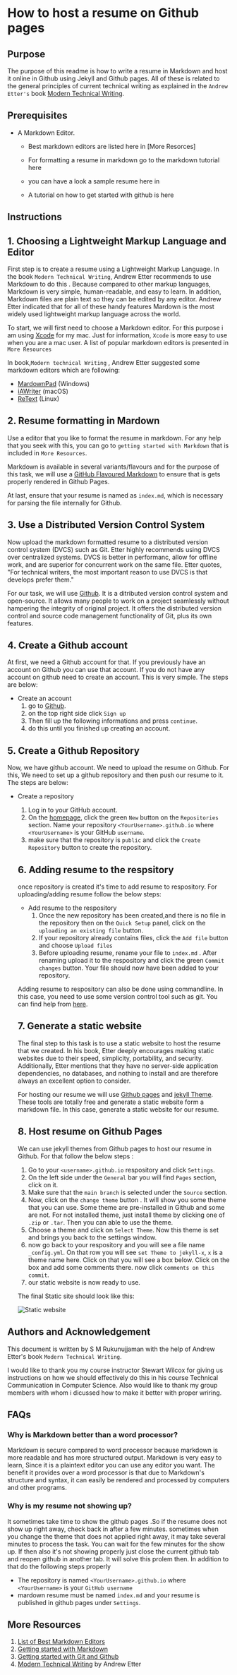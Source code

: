 #  How to host a resume on Github pages


## **Purpose**
The purpose of this readme is how to write a resume in Markdown and host it online in Github using Jekyll and Github pages. All of these is related to the general principles of current technical writing as explained in the `Andrew Etter's` book 
    [Modern Technical Writing](https://www.amazon.ca/dp/B01A2QL9SS?ie=UTF8&*entries*=0&viewID=&*Version*=1).


## **Prerequisites**

- A Markdown Editor.
    -  Best markdown editors are listed here in [More Resorces]
    
    - For formatting a resume in markdown go to the markdown tutorial here
    
    - you can have a look a sample resume here in
    
    - A tutorial on how to get started with github is here


## **Instructions**


## 1. Choosing a Lightweight Markup Language and Editor

First step is to create a resume using a Lightweight Markup Language.
In the book `Modern Technical Writing`, Andrew Etter recommends to use Markdown to do this . Because compared to other markup languages, Markdown is very simple, human-readable, and easy to learn. In addition, Markdown  files are plain text so they can be edited by any editor. Andrew Etter indicated that for all of these handy features Mardown is the most widely used lightweight markup language across the world. 

To start, we will first need to choose a Markdown editor. For this purpose i am using [Xcode](https://developer.apple.com/xcode/) for my mac. Just for information, `Xcode` is more easy to use when you are a mac user. A list of popular markdown editors is presented in `More Resources`

In book,`Modern technical Writing` , Andrew Etter suggested some markdown editors which are following:

- [MardownPad](http://www.markdownpad.com) (Windows)
- [iAWriter](https://ia.net/writer) (macOS)
- [ReText](https://sourceforge.net/directory/development/wordprocessors/os:windows/) (Linux)


## 2. Resume formatting in Mardown

Use a editor that you like to format the resume in markdown. For any help that you seek with this, you can go to `getting started with Markdown` that is included in `More Resources`.

Markdown is available in several variants/flavours and for the purpose of this task, we will use a [GitHub Flavoured Markdown](https://github.github.com/gfm/) 
to ensure that is gets properly rendered in Github Pages. 

At last, ensure that your resume is named as `index.md`, which is necessary for parsing the file internally for Github.


## 3. Use a Distributed Version Control System

Now upload the markdown formatted resume to a distributed version control system (DVCS) such as Git.
    Etter highly recommends using DVCS over centralized systems. DVCS is better in performanc, allow for offline work, and are superior for concurrent work on the same file. Etter quotes, "For technical writers, the most important reason to use DVCS is that develops prefer them."
 
 For our task, we will use [Github](https://github.com/). It is a ditributed version control system and open-source. It allows many people to work on a project seamlessly without hampering the integrity of original project. It offers the distributed version control and source code management functionality of Git, plus its own features.
 
 
 ## 4. Create a Github account
 
 At first, we need a Github account for that. If you previously have an account on Github you can use that account. If you do not have any account on github need to create an account. This is very simple. The steps are below:
 
 
 - Create an account
    1. go to [Github](https://github.com).
    2. on the top right side click `Sign up` 
    3. Then fill up the following informations and press `continue`.
    4. do this until you finished up creating an account.
    

## 5. Create a Github Repository 

Now, we have github account. We need to upload the resume on Github. For this, We need to set up a github repository and then push our resume to it. The steps are below:

- Create a repository
    1. Log in to your GitHub account.
    2. On the [homepage](https://github.com/), click the green `New` button  on the `Repositories` section.
        Name your repository `<YourUsername>.github.io` where `<YourUsername>` is your GitHub `username`. 
    4. make sure that the repository is `public` and click the `Create Repository` button to create the repository. 
  
  
  ## 6. Adding resume to the respsitory
  
  once repository is created it's time to add resume to respository. For uploading/adding resume follow the below steps:
  
  - Add resume to the respository
    1. Once the new repository has been created,and there is no file in the repository then
     on the `Quick Setup` panel, click on the `uploading an existing file` button.
    2. If your repository already contains files, click the `Add file` button and choose `Upload files`
    3. Before uploading resume, rename your  file to `index.md` . After renaming upload it to the respository and click the green `Commit changes` button. Your file should now have been added to your repository.
    
   Adding resume to respository can also be done using commandline. In this case, you need to use some version control tool such as git. You can find help from [here](https://guides.github.com/activities/hello-world/).
   
   ## 7. Generate a static website
   
   The final step to this task is to use a static website to host the resume that we created. In his book, Etter deeply encourages making static websites due to their speed, simplicity, portability, and security. Additionally, Etter mentions that they have no server-side application dependencies, no databases, and nothing to install and are therefore always an excellent option to consider.  

    For hosting our resume we will use [Github pages](https://pages.github.com/) and [jekyll Theme](https://jekyllrb.com/docs/themes/#pick-up-a-theme). These tools are totally free and generate a static website form a markdown file. In this case, generate a static website for our resume.
    
    
    ## 8. Host resume on Github Pages
    
    We can use jekyll themes from Github pages to host our resume in Github. For that follow the below steps :
    
    1. Go to your `<username>.github.io`  respository and click `Settings`.
    2. On the left side under the `General` bar you will find `Pages` section, click on it.
    3. Make sure that the `main branch` is selected under the `Source` section.
    4. Now, click on the `change theme` button . It will show you some theme that you can use. Some theme are pre-installed in Github and some are not. For not installed theme, just install theme by clicking one of `.zip` or `.tar`. Then you can able to use the theme.
    5. Choose a theme and click on `Select Theme`. Now this theme is set and brings you back to the settings window.
    6. now go back to your respository and you will see a file name `_config.yml`. On that row you will see `set Theme to jekyll-x`, `x` is a theme name here. Click on that you will see a box below. Click on the box and add some comments there. now click `comments on this commit`.
    7. our static website is now ready to use. 
    
    The final Static site should look like this:
    
    ![Static website](resume.gif) 
    

## **Authors and Acknowledgement**

This document is written by S M Rukunujjaman with the help of Andrew Etter's book `Modern Technical Writing`.

I would like to thank you my course instructor Stewart Wilcox for giving us instructions on how we should effectively do this in his course Technical Communication in Computer Science. Also would like to thank my group members with whom i dicussed how to make it better with proper wriring.



## **FAQs**

### **Why is Markdown better than a word processor?**

Markdown is secure compared to word processor because markdown is more readable and has more structured output. Markdown is very easy to learn, Since it is a plaintext editor you can use any editor you want. The benefit it provides over a word processor is that due to Markdown's structure and syntax, it can easily be rendered and processed by computers and other programs.

### **Why is my resume not showing up?**

It sometimes take time to show the github pages .So if the resume does not show up right away, check back in after a few minutes. sometimes when you change the theme that does not applied right away, it may take several minutes to process the task. You can wait for the few minutes for the show up. If then also it's not showing properly just close the current github tab and reopen github in another tab. It will solve this prolem then. In addition to that do the following steps properly

- The repository is named `<YourUsername>.github.io` where `<YourUsername>` is your `GitHub username`
- mardown resume must be named `index.md` and your resume is published in github pages under `Settings`. 
    

## **More Resources**

1. [List of Best Markdown Editors](https://www.shopify.com/partners/blog/10-of-the-best-markdown-editors)
2. [Getting started with Markdown](https://www.markdownguide.org/getting-started/)
3. [Getting started with Git and Github](https://www.freecodecamp.org/news/git-and-github-for-beginners/)
4.  [Modern Technical Writing](https://www.amazon.ca/dp/B01A2QL9SS?ie=UTF8&*entries*=0&viewID=&*Version*=1) by Andrew Etter 
